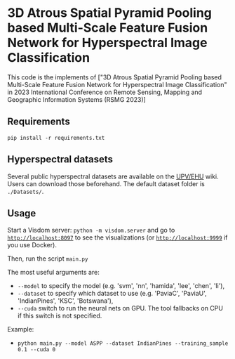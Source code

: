 # 3D Atrous Spatial Pyramid Pooling based Multi-Scale Feature Fusion Network for Hyperspectral Image Classification

This code is the implements of ["3D Atrous Spatial Pyramid Pooling based Multi-Scale Feature Fusion Network for Hyperspectral Image Classification" in 2023 International Conference on Remote Sensing, Mapping and Geographic Information Systems (RSMG 2023)]

## Requirements

`pip install -r requirements.txt`

## Hyperspectral datasets

Several public hyperspectral datasets are available on the [UPV/EHU](http://www.ehu.eus/ccwintco/index.php?title=Hyperspectral_Remote_Sensing_Scenes) wiki. Users can download those beforehand. The default dataset folder is `./Datasets/`.

## Usage

Start a Visdom server:
`python -m visdom.server`
and go to [`http://localhost:8097`](http://localhost:8097) to see the visualizations (or [`http://localhost:9999`](http://localhost:9999) if you use Docker).

Then, run the script `main.py`

The most useful arguments are:

  * `--model` to specify the model (e.g. 'svm', 'nn', 'hamida', 'lee', 'chen', 'li'),
  * `--dataset` to specify which dataset to use (e.g. 'PaviaC', 'PaviaU', 'IndianPines', 'KSC', 'Botswana'),
  *  `--cuda` switch to run the neural nets on GPU. The tool fallbacks on CPU if this switch is not specified.

Example:

  * `python main.py --model ASPP --dataset IndianPines --training_sample 0.1 --cuda 0`

